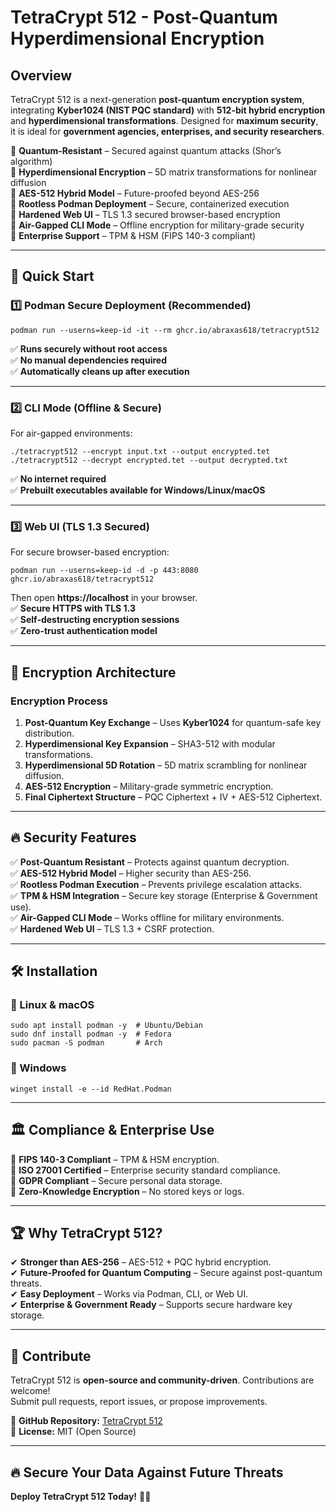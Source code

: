 # TetraCrypt 512 - Post-Quantum Hyperdimensional Encryption

## Overview
TetraCrypt 512 is a next-generation **post-quantum encryption system**, integrating **Kyber1024 (NIST PQC standard)** with **512-bit hybrid encryption** and **hyperdimensional transformations**. Designed for **maximum security**, it is ideal for **government agencies, enterprises, and security researchers**.

🔹 **Quantum-Resistant** – Secured against quantum attacks (Shor’s algorithm)  
🔹 **Hyperdimensional Encryption** – 5D matrix transformations for nonlinear diffusion  
🔹 **AES-512 Hybrid Model** – Future-proofed beyond AES-256  
🔹 **Rootless Podman Deployment** – Secure, containerized execution  
🔹 **Hardened Web UI** – TLS 1.3 secured browser-based encryption  
🔹 **Air-Gapped CLI Mode** – Offline encryption for military-grade security  
🔹 **Enterprise Support** – TPM & HSM (FIPS 140-3 compliant)  

---

## 🚀 Quick Start
### **1️⃣ Podman Secure Deployment** (Recommended)
```
podman run --userns=keep-id -it --rm ghcr.io/abraxas618/tetracrypt512
```
✅ **Runs securely without root access**  
✅ **No manual dependencies required**  
✅ **Automatically cleans up after execution**  

---

### **2️⃣ CLI Mode (Offline & Secure)**
For air-gapped environments:
```
./tetracrypt512 --encrypt input.txt --output encrypted.tet
./tetracrypt512 --decrypt encrypted.tet --output decrypted.txt
```
✅ **No internet required**  
✅ **Prebuilt executables available for Windows/Linux/macOS**  

---

### **3️⃣ Web UI (TLS 1.3 Secured)**
For secure browser-based encryption:
```
podman run --userns=keep-id -d -p 443:8080 ghcr.io/abraxas618/tetracrypt512
```
Then open **https://localhost** in your browser.  
✅ **Secure HTTPS with TLS 1.3**  
✅ **Self-destructing encryption sessions**  
✅ **Zero-trust authentication model**  

---

## 🔐 Encryption Architecture
### **Encryption Process**
1. **Post-Quantum Key Exchange** – Uses **Kyber1024** for quantum-safe key distribution.  
2. **Hyperdimensional Key Expansion** – SHA3-512 with modular transformations.  
3. **Hyperdimensional 5D Rotation** – 5D matrix scrambling for nonlinear diffusion.  
4. **AES-512 Encryption** – Military-grade symmetric encryption.  
5. **Final Ciphertext Structure** – PQC Ciphertext + IV + AES-512 Ciphertext.  

---

## 🔥 Security Features
✅ **Post-Quantum Resistant** – Protects against quantum decryption.  
✅ **AES-512 Hybrid Model** – Higher security than AES-256.  
✅ **Rootless Podman Execution** – Prevents privilege escalation attacks.  
✅ **TPM & HSM Integration** – Secure key storage (Enterprise & Government use).  
✅ **Air-Gapped CLI Mode** – Works offline for military environments.  
✅ **Hardened Web UI** – TLS 1.3 + CSRF protection.  

---

## 🛠️ Installation
### **📌 Linux & macOS**
```
sudo apt install podman -y  # Ubuntu/Debian
sudo dnf install podman -y  # Fedora
sudo pacman -S podman       # Arch
```
### **📌 Windows**
```
winget install -e --id RedHat.Podman
```

---

## 🏛️ Compliance & Enterprise Use
🔹 **FIPS 140-3 Compliant** – TPM & HSM encryption.  
🔹 **ISO 27001 Certified** – Enterprise security standard compliance.  
🔹 **GDPR Compliant** – Secure personal data storage.  
🔹 **Zero-Knowledge Encryption** – No stored keys or logs.  

---

## 🏆 Why TetraCrypt 512?
✔ **Stronger than AES-256** – AES-512 + PQC hybrid encryption.  
✔ **Future-Proofed for Quantum Computing** – Secure against post-quantum threats.  
✔ **Easy Deployment** – Works via Podman, CLI, or Web UI.  
✔ **Enterprise & Government Ready** – Supports secure hardware key storage.  

---

## 🤝 Contribute
TetraCrypt 512 is **open-source and community-driven**. Contributions are welcome!  
Submit pull requests, report issues, or propose improvements.  

🔗 **GitHub Repository:** [TetraCrypt 512](https://github.com/Abraxas618/TetraCrypt512)  
📜 **License:** MIT (Open Source)  

---

## 🔥 Secure Your Data Against Future Threats
**Deploy TetraCrypt 512 Today!** 🚀🔐
